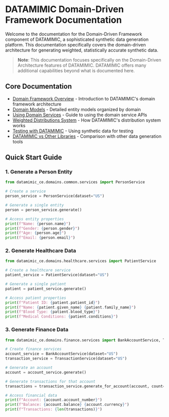 # DATAMIMIC Domain-Driven Framework Documentation

Welcome to the documentation for the Domain-Driven Framework component of DATAMIMIC, a sophisticated synthetic data generation platform. This documentation specifically covers the domain-driven architecture for generating weighted, statistically accurate synthetic data.

> **Note**: This documentation focuses specifically on the Domain-Driven Architecture features of DATAMIMIC. DATAMIMIC offers many additional capabilities beyond what is documented here.

## Core Documentation

- [Domain Framework Overview](domain_overview.md) - Introduction to DATAMIMIC's domain framework architecture
- [Domain Models](domain_models.md) - Detailed entity models organized by domain
- [Using Domain Services](domain_services.md) - Guide to using the domain service APIs
- [Weighted Distributions System](weighted_distributions.md) - How DATAMIMIC's distribution system works
- [Testing with DATAMIMIC](testing_with_datamimic.md) - Using synthetic data for testing
- [DATAMIMIC vs Other Libraries](comparison.md) - Comparison with other data generation tools

## Quick Start Guide

### 1. Generate a Person Entity

```python
from datamimic_ce.domains.common.services import PersonService

# Create a service
person_service = PersonService(dataset="US")

# Generate a single entity
person = person_service.generate()

# Access entity properties
print(f"Name: {person.name}")
print(f"Gender: {person.gender}")
print(f"Age: {person.age}")
print(f"Email: {person.email}")
```

### 2. Generate Healthcare Data

```python
from datamimic_ce.domains.healthcare.services import PatientService

# Create a healthcare service
patient_service = PatientService(dataset="US")

# Generate a single patient
patient = patient_service.generate()

# Access patient properties
print(f"Patient ID: {patient.patient_id}")
print(f"Name: {patient.given_name} {patient.family_name}")
print(f"Blood Type: {patient.blood_type}")
print(f"Medical Conditions: {patient.conditions}")
```

### 3. Generate Finance Data

```python
from datamimic_ce.domains.finance.services import BankAccountService, TransactionService

# Create finance services
account_service = BankAccountService(dataset="US")
transaction_service = TransactionService(dataset="US")

# Generate an account
account = account_service.generate()

# Generate transactions for that account
transactions = transaction_service.generate_for_account(account, count=5)

# Access financial data
print(f"Account: {account.account_number}")
print(f"Balance: {account.balance} {account.currency}")
print(f"Transactions: {len(transactions)}")
``` 